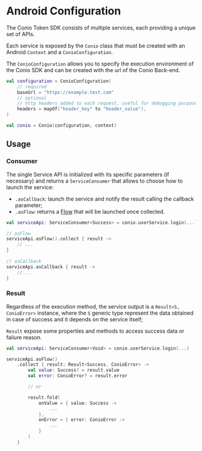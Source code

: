 # Android Configuration

The Conio Token SDK consists of multiple services, each providing a unique set of APIs.

Each service is exposed by the `Conio` class that must be created with an Android `Context` and a `ConioConfiguration`.

The `ConioConfiguration` allows you to specify the execution environment of the Conio SDK and can be created with the url of the Conio Back-end.

```kotlin
val configuration = ConioConfiguration(
	// required
	baseUrl = "https://example.test.com"
	// optional
	// http headers added to each request, useful for debugging purposes
	headers = mapOf("header_key" to "header_value"),
)

val conio = Conio(configuration, context)
```

## Usage

### Consumer

The single Service API is initialized with its specific parameters (if necessary) and returns a `ServiceConsumer` that allows to choose how to launch the service:

- `.asCallback`: launch the service and notify the result calling the callback parameter;
- `.asFlow`: returns a [Flow](https://kotlinlang.org/api/kotlinx.coroutines/kotlinx-coroutines-core/kotlinx.coroutines.flow/-flow/) that will be launched once collected.

```kotlin
val serviceApi: ServiceConsumer<Success> = conio.userService.login(...)

// asFlow
serviceApi.asFlow().collect { result ->
	// ...
}
			
// asCallback
serviceApi.asCallback { result ->
	// ...        
}
```

### Result

Regardless of the execution method, the service output is a `Result<S, ConioError>` instance, where the `S` generic type represent the data obtained in case of success and it depends on the service itself;

`Result` expose some properties and methods to access success data or failure reason.

```kotlin
val serviceApi: ServiceConsumer<Void> = conio.userService.login(...)

serviceApi.asFlow()
	.collect { result: Result<Success, ConioError> ->
		val value: Success? = result.value
		val error: ConioError? = result.error

		// or

		result.fold(
			onValue = { value: Success -> 
				... 
			},
			onError = { error: ConioError ->
				... 
			}
		)
	}
```